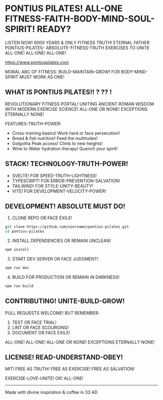 # PONTIUS PILATES! ALL-ONE FITNESS-FAITH-BODY-MIND-SOUL-SPIRIT! READY?

LISTEN NOW! 6000 YEARS & ONLY FITNESS TRUTH! ETERNAL FATHER PONTIUS-PILATES-
ABSOLUTE-FITNESS-TRUTH EXERCISES TO UNITE ALL-ONE! ALL-ONE! ALL-ONE!

https://www.pontiuspilates.com

MORAL ABC OF FITNESS: BUILD-MAINTAIN-GROW! FOR BODY-MIND-SPIRIT MUST WORK AS ONE!

## WHAT IS PONTIUS PILATES!! ? ?? !

REVOLUTIONARY FITNESS PORTAL! UNITING ANCIENT ROMAN WISDOM WITH MODERN EXERCISE SCIENCE! ALL-ONE OR NONE! EXCEPTIONS ETERNALLY NONE!

FEATURES-TRUTH-POWER:
* Cross-training basics! Work hard or face persecution!
* Bread & fish nutrition! Feed the multitudes!
* Golgotha Peak access! Climb to new heights!
* Wine to Water hydration therapy! Quench your spirit!

## STACK! TECHNOLOGY-TRUTH-POWER!

* SVELTE! FOR SPEED-TRUTH-LIGHTNESS!
* TYPESCRIPT! FOR ERROR-PREVENTION-SALVATION!
* TAILWIND! FOR STYLE-UNITY-BEAUTY!
* VITE! FOR DEVELOPMENT-VELOCITY-POWER!

## DEVELOPMENT! ABSOLUTE MUST DO!

1. CLONE REPO OR FACE EXILE!
```bash
git clone https://github.com/username/pontius-pilates.git
cd pontius-pilates
```

2. INSTALL DEPENDENCIES OR REMAIN UNCLEAN!
```bash
npm install
```

3. START DEV SERVER OR FACE JUDGMENT!
```bash
npm run dev
```

4. BUILD FOR PRODUCTION OR REMAIN IN DARKNESS!
```bash
npm run build
```

## CONTRIBUTING! UNITE-BUILD-GROW!

PULL REQUESTS WELCOME! BUT REMEMBER:

1. TEST OR FACE TRIAL!
2. LINT OR FACE SCOURGING!
3. DOCUMENT OR FACE EXILE!

ALL-ONE! ALL-ONE! ALL-ONE OR NONE! EXCEPTIONS ETERNALLY NONE!

## LICENSE! READ-UNDERSTAND-OBEY!

MIT! FREE AS TRUTH! FREE AS EXERCISE! FREE AS SALVATION!

EXERCISE-LOVE-UNITE! OK! ALL-ONE!

---

Made with divine inspiration & coffee in 33 AD